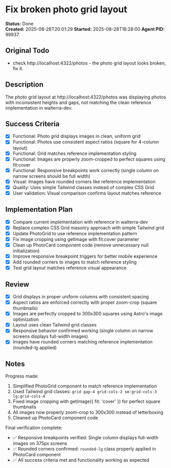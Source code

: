 # Fix broken photo grid layout

**Status:** Done  
**Created:** 2025-08-28T20:01:29
**Started:** 2025-08-28T18:28:00
**Agent PID:** 99937

## Original Todo

- check http://localhost:4322/photos - the photo grid layout looks broken, fix it.

## Description

The photo grid layout at http://localhost:4322/photos was displaying photos with inconsistent heights and gaps, not matching the clean reference implementation in walterra-dev.

## Success Criteria

- [x] Functional: Photo grid displays images in clean, uniform grid
- [x] Functional: Photos use consistent aspect ratios (square for 4-column layout)
- [x] Functional: Grid matches reference implementation styling
- [x] Functional: Images are properly zoom-cropped to perfect squares using fit:cover
- [x] Functional: Responsive breakpoints work correctly (single column on narrow screens should be full width)
- [x] Visual: Images have rounded corners like reference implementation
- [x] Quality: Uses simple Tailwind classes instead of complex CSS Grid
- [x] User validation: Visual comparison confirms layout matches reference

## Implementation Plan

- [x] Compare current implementation with reference in walterra-dev
- [x] Replace complex CSS Grid masonry approach with simple Tailwind grid
- [x] Update PhotoGrid to use reference implementation pattern
- [x] Fix image cropping using getImage with fit:cover parameter
- [x] Clean up PhotoCard component code (remove unnecessary null initialization)
- [x] Improve responsive breakpoint triggers for better mobile experience
- [x] Add rounded corners to images to match reference styling
- [x] Test grid layout matches reference visual appearance

## Review

- [x] Grid displays in proper uniform columns with consistent spacing
- [x] Aspect ratios are enforced correctly with proper zoom-crop (square thumbnails)
- [x] Images are perfectly cropped to 300x300 squares using Astro's image optimization
- [x] Layout uses clean Tailwind grid classes
- [x] Responsive behavior confirmed working (single column on narrow screens displays full-width images)
- [x] Images have rounded corners matching reference implementation (rounded-lg applied)

## Notes

Progress made:

1. Simplified PhotoGrid component to match reference implementation
2. Used Tailwind grid classes: `grid gap-4 grid-cols-2 sm:grid-cols-3 lg:grid-cols-4`
3. Fixed image cropping with getImage({ fit: 'cover' }) for perfect square thumbnails
4. All images now properly zoom-crop to 300x300 instead of letterboxing
5. Cleaned up PhotoCard component code

Final verification complete:

- ✅ Responsive breakpoints verified: Single column displays full-width images on 375px screens
- ✅ Rounded corners confirmed: `rounded-lg` class properly applied in PhotoCard component
- ✅ All success criteria met and functionality working as expected
